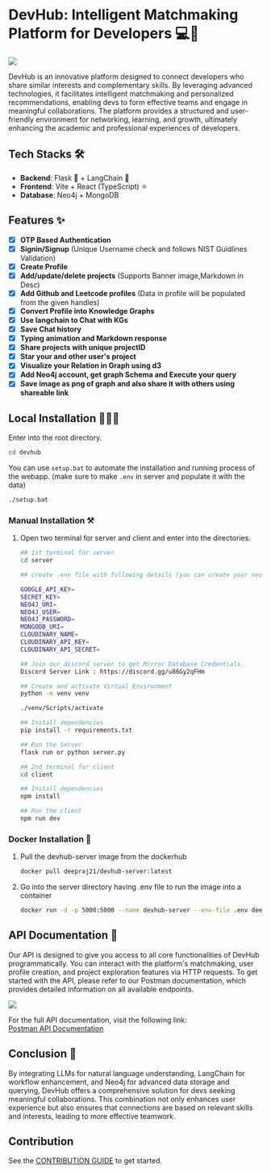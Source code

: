 # DevHub: Intelligent Matchmaking Platform for Developers 💻🤝

<a href="https://discord.gg/u86Gy2qFHm" target="_blank"><img src="https://img.shields.io/discord/1259889923129999411?style=flat&colorA=000000&colorB=000000&label=discord&logo=discord&logoColor=ffffff" /></a>


DevHub is an innovative platform designed to connect developers who share similar interests and complementary skills. By leveraging advanced technologies, it facilitates intelligent matchmaking and personalized recommendations, enabling devs to form effective teams and engage in meaningful collaborations. The platform provides a structured and user-friendly environment for networking, learning, and growth, ultimately enhancing the academic and professional experiences of developers.

## Tech Stacks 🛠️

- **Backend**: Flask 🐍 + LangChain 🔗  
- **Frontend**: Vite + React (TypeScript) ⚛️  
- **Database**: Neo4j + MongoDB 

## Features ✨

- [x] **OTP Based Authentication**
- [x] **Signin/Signup** (Unique Username check and follows NIST Guidlines Validation) 
- [x] **Create Profile**
- [x] **Add/update/delete projects** (Supports Banner image,Markdown in Desc)
- [x] **Add Github and Leetcode profiles** (Data in profile will be populated from the given handles)
- [x] **Convert Profile into Knowledge Graphs** 
- [x] **Use langchain to Chat with KGs**
- [x] **Save Chat history**
- [x] **Typing animation and Markdown response**  
- [x] **Share projects with unique projectID**
- [x] **Star your and other user's project**
- [x] **Visualize your Relation in Graph using d3**
- [x] **Add Neo4j account, get graph Schema and Execute your query**
- [x] **Save image as png of graph and also share it with others using shareable link**
 
## Local Installation 🧑🏻‍💻

Enter into the root directory.
```bash
cd devhub
```
You can use `setup.bat` to automate the installation and running process of the webapp. (make sure to make `.env` in server and populate it with the data)

```bash
./setup.bat
```
### Manual Installation ⚒️

1. Open two terminal for server and client and enter into the directories.

    ```bash
    ## 1st terminal for server
    cd server

    ## create .env file with following details (you can create your neo4j account or use our mirror database credentials)

    GOOGLE_API_KEY= 
    SECRET_KEY=
    NEO4J_URI= 
    NEO4J_USER=
    NEO4J_PASSWORD=
    MONGODB_URI=
    CLOUDINARY_NAME=
    CLOUDINARY_API_KEY=
    CLOUDINARY_API_SECRET=

    ## Join our discord server to get Mirror Database Credentials.
    Discord Server Link : https://discord.gg/u86Gy2qFHm
    ```
    ```bash
    ## Create and activate Virtual Environment
    python -m venv venv

    ./venv/Scripts/activate
    ```

    ```bash
    ## Install dependencies
    pip install -r requirements.txt
    ```
    ```bash
    ## Run the Server
    flask run or python server.py
    ```

    ```bash
    ## 2nd terminal for client
    cd client

    ## Install dependencies
    npm install

    ## Run the client
    npm run dev
    ```

### Docker Installation 🐋

1. Pull the devhub-server image from the dockerhub

    ```bash
    docker pull deepraj21/devhub-server:latest
    ```
2. Go into the server directory having .env file to run the image into a container

    ```bash
    docker run -d -p 5000:5000 --name devhub-server --env-file .env deepraj21/devhub-server:latest
    ```

## API Documentation 📜

Our API is designed to give you access to all core functionalities of DevHub programmatically. You can interact with the platform's matchmaking, user profile creation, and project exploration features via HTTP requests. To get started with the API, please refer to our Postman documentation, which provides detailed information on all available endpoints.

<a href="https://documenter.getpostman.com/view/37803453/2sAXxP9Cxo" target="_blank"><img src="https://img.shields.io/badge/Postman-View%20Documentation-orange?style=flat&logo=postman" /></a>

For the full API documentation, visit the following link:  
[Postman API Documentation](https://documenter.getpostman.com/view/37803453/2sAXxP9Cxo)

## Conclusion 🎉
By integrating LLMs for natural language understanding, LangChain for workflow enhancement, and Neo4j for advanced data storage and querying, DevHub offers a comprehensive solution for devs seeking meaningful collaborations. This combination not only enhances user experience but also ensures that connections are based on relevant skills and interests, leading to more effective teamwork.

## Contribution

See the [CONTRIBUTION GUIDE](https://github.com/devhub-ai/devhub/blob/main/.github/CONTRIBUTING.md) to get started.
